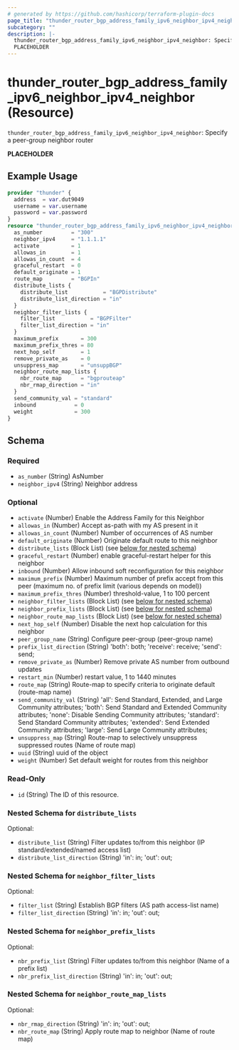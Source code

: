 ```yaml
---
# generated by https://github.com/hashicorp/terraform-plugin-docs
page_title: "thunder_router_bgp_address_family_ipv6_neighbor_ipv4_neighbor Resource - terraform-provider-thunder"
subcategory: ""
description: |-
  thunder_router_bgp_address_family_ipv6_neighbor_ipv4_neighbor: Specify a peer-group neighbor router
  PLACEHOLDER
---
```


# thunder_router_bgp_address_family_ipv6_neighbor_ipv4_neighbor (Resource)

`thunder_router_bgp_address_family_ipv6_neighbor_ipv4_neighbor`: Specify a peer-group neighbor router

__PLACEHOLDER__

## Example Usage

```terraform
provider "thunder" {
  address  = var.dut9049
  username = var.username
  password = var.password
}
resource "thunder_router_bgp_address_family_ipv6_neighbor_ipv4_neighbor" "ipv6neighIpv4neigh" {
  as_number         = "300"
  neighbor_ipv4     = "1.1.1.1"
  activate          = 1
  allowas_in        = 1
  allowas_in_count  = 4
  graceful_restart  = 0
  default_originate = 1
  route_map         = "BGPIn"
  distribute_lists {
    distribute_list           = "BGPDistribute"
    distribute_list_direction = "in"
  }
  neighbor_filter_lists {
    filter_list           = "BGPFilter"
    filter_list_direction = "in"
  }
  maximum_prefix       = 300
  maximum_prefix_thres = 80
  next_hop_self        = 1
  remove_private_as    = 0
  unsuppress_map       = "unsuppBGP"
  neighbor_route_map_lists {
    nbr_route_map      = "bgprouteap"
    nbr_rmap_direction = "in"
  }
  send_community_val = "standard"
  inbound            = 0
  weight             = 300
}
```

<!-- schema generated by tfplugindocs -->
## Schema

### Required

- `as_number` (String) AsNumber
- `neighbor_ipv4` (String) Neighbor address

### Optional

- `activate` (Number) Enable the Address Family for this Neighbor
- `allowas_in` (Number) Accept as-path with my AS present in it
- `allowas_in_count` (Number) Number of occurrences of AS number
- `default_originate` (Number) Originate default route to this neighbor
- `distribute_lists` (Block List) (see [below for nested schema](#nestedblock--distribute_lists))
- `graceful_restart` (Number) enable graceful-restart helper for this neighbor
- `inbound` (Number) Allow inbound soft reconfiguration for this neighbor
- `maximum_prefix` (Number) Maximum number of prefix accept from this peer (maximum no. of prefix limit (various depends on model))
- `maximum_prefix_thres` (Number) threshold-value, 1 to 100 percent
- `neighbor_filter_lists` (Block List) (see [below for nested schema](#nestedblock--neighbor_filter_lists))
- `neighbor_prefix_lists` (Block List) (see [below for nested schema](#nestedblock--neighbor_prefix_lists))
- `neighbor_route_map_lists` (Block List) (see [below for nested schema](#nestedblock--neighbor_route_map_lists))
- `next_hop_self` (Number) Disable the next hop calculation for this neighbor
- `peer_group_name` (String) Configure peer-group (peer-group name)
- `prefix_list_direction` (String) 'both': both; 'receive': receive; 'send': send;
- `remove_private_as` (Number) Remove private AS number from outbound updates
- `restart_min` (Number) restart value, 1 to 1440 minutes
- `route_map` (String) Route-map to specify criteria to originate default (route-map name)
- `send_community_val` (String) 'all': Send Standard, Extended, and Large Community attributes; 'both': Send Standard and Extended Community attributes; 'none': Disable Sending Community attributes; 'standard': Send Standard Community attributes; 'extended': Send Extended Community attributes; 'large': Send Large Community attributes;
- `unsuppress_map` (String) Route-map to selectively unsuppress suppressed routes (Name of route map)
- `uuid` (String) uuid of the object
- `weight` (Number) Set default weight for routes from this neighbor

### Read-Only

- `id` (String) The ID of this resource.

<a id="nestedblock--distribute_lists"></a>
### Nested Schema for `distribute_lists`

Optional:

- `distribute_list` (String) Filter updates to/from this neighbor (IP standard/extended/named access list)
- `distribute_list_direction` (String) 'in': in; 'out': out;


<a id="nestedblock--neighbor_filter_lists"></a>
### Nested Schema for `neighbor_filter_lists`

Optional:

- `filter_list` (String) Establish BGP filters (AS path access-list name)
- `filter_list_direction` (String) 'in': in; 'out': out;


<a id="nestedblock--neighbor_prefix_lists"></a>
### Nested Schema for `neighbor_prefix_lists`

Optional:

- `nbr_prefix_list` (String) Filter updates to/from this neighbor (Name of a prefix list)
- `nbr_prefix_list_direction` (String) 'in': in; 'out': out;


<a id="nestedblock--neighbor_route_map_lists"></a>
### Nested Schema for `neighbor_route_map_lists`

Optional:

- `nbr_rmap_direction` (String) 'in': in; 'out': out;
- `nbr_route_map` (String) Apply route map to neighbor (Name of route map)


